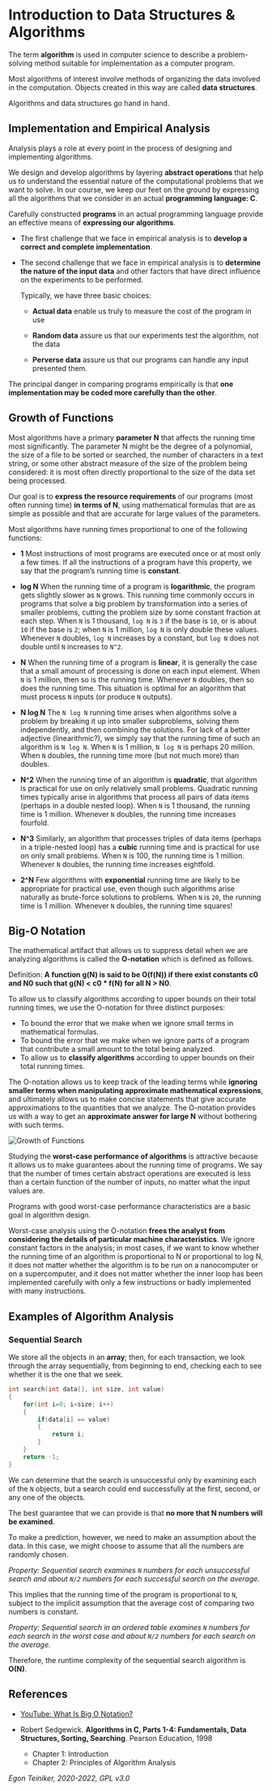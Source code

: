 # Introduction to Data Structures & Algorithms


The term **algorithm** is used in computer science to describe a problem-solving method 
suitable for implementation as a computer program. 

Most algorithms of interest involve methods of organizing the data involved in the computation. 
Objects created in this way are called **data structures**. 

Algorithms and data structures go hand in hand.


## Implementation and Empirical Analysis

Analysis plays a role at every point in the process of designing and implementing algorithms.

We design and develop algorithms by layering **abstract operations** that help us to understand the essential nature of the computational problems that we want to solve.
In our course, we keep our feet on the ground by expressing all the algorithms that we consider in an actual **programming language: C**.

Carefully constructed **programs** in an actual programming language provide an effective means of **expressing our algorithms**.

* The first challenge that we face in empirical analysis is to **develop a correct and complete implementation**.

* The second challenge that we face in empirical analysis is to **determine the nature of the input data** and other factors that have direct influence on the experiments to be performed.

    Typically, we have three basic choices: 
    * **Actual data** enable us truly to measure the cost of the program in use

    * **Random data** assure us that our experiments test the algorithm, not the data

    * **Perverse data** assure us that our programs can handle any input presented them.

The principal danger in comparing programs empirically is that **one implementation may be coded more carefully than the other**.


## Growth of Functions

Most algorithms have a primary **parameter N** that affects the running time most significantly. The parameter N might be the degree of a polynomial, the size of a file to be sorted or searched, the number of characters in a text string, or some other abstract measure of the size of the problem being considered: it is most often directly proportional to the size of the data set being processed.

Our goal is to **express the resource requirements** of our programs (most often running time) 
**in terms of N**, using mathematical formulas that are as simple as possible and that are accurate for large values of the parameters.

Most algorithms have running times proportional to one of the following functions:

* **1** Most instructions of most programs are executed once or at most only a few times. 
    If all the instructions of a program have this property, we say that the program’s 
    running time is **constant**.

* **log N** When the running time of a program is **logarithmic**, the program gets slightly
    slower as `N` grows. This running time commonly occurs in programs that solve a big problem by transformation into a series of smaller problems, cutting the problem size by some constant fraction at each step. 
    When `N` is 1 thousand, `log N` is `3` if the base is `10`, or is about `10` if the base is `2`; when `N` is 1 million, `log N` is only double these values. 
    Whenever `N` doubles, `log N` increases by a constant, but `log N` does not double until `N` increases to `N^2`.

* **N** When the running time of a program is **linear**, it is generally the case that a 
    small amount of processing is done on each input element. 
    When `N` is 1 million, then so is the running time. 
    Whenever `N` doubles, then so does the running time. 
    This situation is optimal for an algorithm that must process `N` inputs (or produce `N` outputs).


* **N log N** The `N log N` running time arises when algorithms solve a problem by breaking it up
    into smaller subproblems, solving them independently, and then combining the solutions. For lack of a better adjective (linearithmic?), we simply say that the running time of such an algorithm is `N log N`. 
    When `N` is 1 million, `N log N` is perhaps 20 million. 
    When `N` doubles, the running time more (but not much more) than doubles.

* **N^2** When the running time of an algorithm is **quadratic**, that algorithm is practical 
    for use on only relatively small problems. Quadratic running times typically arise in algorithms that process all pairs of data items (perhaps in a double nested loop).
    When `N` is 1 thousand, the running time is 1 million. 
    Whenever `N` doubles, the running time increases fourfold. 

* **N^3** Similarly, an algorithm that processes triples of data items (perhaps in a
    triple-nested loop) has a **cubic** running time and is practical for use on only small problems. 
    When `N` is 100, the running time is 1 million. 
    Whenever `N` doubles, the running time increases eightfold.

* **2^N** Few algorithms with **exponential** running time are likely to be appropriate for
    practical use, even though such algorithms arise naturally as brute-force solutions to problems. 
    When `N` is `20`, the running time is 1 million. 
    Whenever `N` doubles, the running time squares!


## Big-O Notation

The mathematical artifact that allows us to suppress detail when we are analyzing algorithms is called the **O-notation** which is defined as follows.

Definition: **A function g(N) is said to be O(f(N)) if there exist constants c0 and N0 such 
that g(N) < c0 * f(N) for all N > N0**. 

To allow us to classify algorithms according to upper bounds on their total running times, we use the O-notation for three distinct purposes: 
* To bound the error that we make when we ignore small terms in mathematical formulas. 
* To bound the error that we make when we ignore parts of a program that contribute a small amount to the total being analyzed.
* To allow us to **classify algorithms** according to upper bounds on their total running times.

The O-notation allows us to keep track of the leading terms while **ignoring smaller terms when manipulating approximate mathematical expressions**, and ultimately allows us to make concise statements that give accurate approximations to the quantities that we analyze.
The O-notation provides us with a way to get an **approximate answer for large N** without bothering with such terms.

![Growth of Functions](growth_of_functions/GrowthOfFunctions.png)

Studying the **worst-case performance of algorithms** is attractive because it allows us to make guarantees about the running time of programs. We say that the number of times certain abstract operations are executed is less than a certain function of the number of inputs, no matter what the input values are.

Programs with good worst-case performance characteristics are a basic goal in algorithm design.

Worst-case analysis using the O-notation **frees the analyst from considering the details of particular machine characteristics**.
We ignore constant factors in the analysis; in most cases, if we want to know whether the running time of an algorithm is proportional to N or proportional to log N, it does not matter whether the algorithm is to be run on a nanocomputer or on a supercomputer, and it does not matter whether the inner loop has been implemented carefully with only a few instructions or badly implemented with many instructions.


## Examples of Algorithm Analysis

### Sequential Search
We store all the objects in an **array**; then, for each transaction, we look through 
the array sequentially, from beginning to end, checking each to see whether it is the 
one that we seek.

```C
int search(int data[], int size, int value)
{
    for(int i=0; i<size; i++)
    {
        if(data[i] == value)
        {
            return i;
        }
    }
    return -1;
}
```

We can determine that the search is unsuccessful only by examining each of the `N` objects, but a search could end successfully at the first, second, or any one of the objects.

The best guarantee that we can provide is that **no more that N numbers will be examined**.

To make a prediction, however, we need to make an assumption about the data. In this case, we might choose to assume that all the numbers are randomly chosen.

*Property: Sequential search examines `N` numbers for each unsuccessful search and 
about `N/2` numbers for each successful search on the average.*

This implies that the running time of the program is proportional to `N`, subject to the implicit assumption that the average cost of comparing two numbers is constant.

*Property: Sequential search in an ordered table examines `N` numbers for each search in the worst case and about `N/2` numbers for each search on the average.*

Therefore, the runtime complexity of the sequential search algorithm is **O(N)**. 


## References

* [YouTube: What Is Big O Notation?](https://youtu.be/Q_1M2JaijjQ)

* Robert Sedgewick. **Algorithms in C, Parts 1-4: Fundamentals, Data Structures, Sorting, Searching**. Pearson Education, 1998 
    * Chapter 1: Introduction
    * Chapter 2: Principles of Algorithm Analysis


*Egon Teiniker, 2020-2022, GPL v3.0*    
